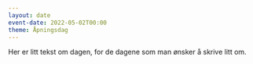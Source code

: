 ```yaml
---
layout: date
event-date: 2022-05-02T00:00
theme: Åpningsdag
---
```

Her er litt tekst om dagen, for de dagene som man ønsker å skrive litt om. 